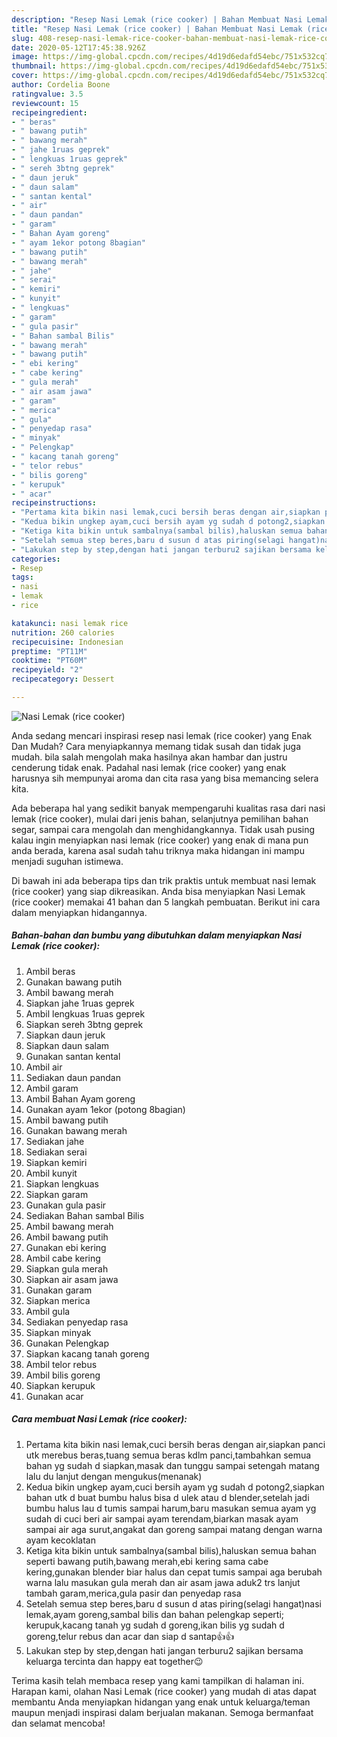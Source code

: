 ```yaml
---
description: "Resep Nasi Lemak (rice cooker) | Bahan Membuat Nasi Lemak (rice cooker) Yang Enak Banget"
title: "Resep Nasi Lemak (rice cooker) | Bahan Membuat Nasi Lemak (rice cooker) Yang Enak Banget"
slug: 408-resep-nasi-lemak-rice-cooker-bahan-membuat-nasi-lemak-rice-cooker-yang-enak-banget
date: 2020-05-12T17:45:38.926Z
image: https://img-global.cpcdn.com/recipes/4d19d6edafd54ebc/751x532cq70/nasi-lemak-rice-cooker-foto-resep-utama.jpg
thumbnail: https://img-global.cpcdn.com/recipes/4d19d6edafd54ebc/751x532cq70/nasi-lemak-rice-cooker-foto-resep-utama.jpg
cover: https://img-global.cpcdn.com/recipes/4d19d6edafd54ebc/751x532cq70/nasi-lemak-rice-cooker-foto-resep-utama.jpg
author: Cordelia Boone
ratingvalue: 3.5
reviewcount: 15
recipeingredient:
- " beras"
- " bawang putih"
- " bawang merah"
- " jahe 1ruas geprek"
- " lengkuas 1ruas geprek"
- " sereh 3btng geprek"
- " daun jeruk"
- " daun salam"
- " santan kental"
- " air"
- " daun pandan"
- " garam"
- " Bahan Ayam goreng"
- " ayam 1ekor potong 8bagian"
- " bawang putih"
- " bawang merah"
- " jahe"
- " serai"
- " kemiri"
- " kunyit"
- " lengkuas"
- " garam"
- " gula pasir"
- " Bahan sambal Bilis"
- " bawang merah"
- " bawang putih"
- " ebi kering"
- " cabe kering"
- " gula merah"
- " air asam jawa"
- " garam"
- " merica"
- " gula"
- " penyedap rasa"
- " minyak"
- " Pelengkap"
- " kacang tanah goreng"
- " telor rebus"
- " bilis goreng"
- " kerupuk"
- " acar"
recipeinstructions:
- "Pertama kita bikin nasi lemak,cuci bersih beras dengan air,siapkan panci utk merebus beras,tuang semua beras kdlm panci,tambahkan semua bahan yg sudah d siapkan,masak dan tunggu sampai setengah matang lalu du lanjut dengan mengukus(menanak)"
- "Kedua bikin ungkep ayam,cuci bersih ayam yg sudah d potong2,siapkan bahan utk d buat bumbu halus bisa d ulek atau d blender,setelah jadi bumbu halus lau d tumis sampai harum,baru masukan semua ayam yg sudah di cuci beri air sampai ayam terendam,biarkan masak ayam sampai air aga surut,angakat dan goreng sampai matang dengan warna ayam kecoklatan"
- "Ketiga kita bikin untuk sambalnya(sambal bilis),haluskan semua bahan seperti bawang putih,bawang merah,ebi kering sama cabe kering,gunakan blender biar halus dan cepat tumis sampai aga berubah warna lalu masukan gula merah dan air asam jawa aduk2 trs lanjut tambah garam,merica,gula pasir dan penyedap rasa"
- "Setelah semua step beres,baru d susun d atas piring(selagi hangat)nasi lemak,ayam goreng,sambal bilis dan bahan pelengkap seperti; kerupuk,kacang tanah yg sudah d goreng,ikan bilis yg sudah d goreng,telur rebus dan acar dan siap d santap👍👍"
- "Lakukan step by step,dengan hati jangan terburu2 sajikan bersama keluarga tercinta dan happy eat together😉"
categories:
- Resep
tags:
- nasi
- lemak
- rice

katakunci: nasi lemak rice 
nutrition: 260 calories
recipecuisine: Indonesian
preptime: "PT11M"
cooktime: "PT60M"
recipeyield: "2"
recipecategory: Dessert

---
```



![Nasi Lemak (rice cooker)](https://img-global.cpcdn.com/recipes/4d19d6edafd54ebc/751x532cq70/nasi-lemak-rice-cooker-foto-resep-utama.jpg)

Anda sedang mencari inspirasi resep nasi lemak (rice cooker) yang Enak Dan Mudah? Cara menyiapkannya memang tidak susah dan tidak juga mudah. bila salah mengolah maka hasilnya akan hambar dan justru cenderung tidak enak. Padahal nasi lemak (rice cooker) yang enak harusnya sih mempunyai aroma dan cita rasa yang bisa memancing selera kita.

Ada beberapa hal yang sedikit banyak mempengaruhi kualitas rasa dari nasi lemak (rice cooker), mulai dari jenis bahan, selanjutnya pemilihan bahan segar, sampai cara mengolah dan menghidangkannya. Tidak usah pusing kalau ingin menyiapkan nasi lemak (rice cooker) yang enak di mana pun anda berada, karena asal sudah tahu triknya maka hidangan ini mampu menjadi suguhan istimewa.




Di bawah ini ada beberapa tips dan trik praktis untuk membuat nasi lemak (rice cooker) yang siap dikreasikan. Anda bisa menyiapkan Nasi Lemak (rice cooker) memakai 41 bahan dan 5 langkah pembuatan. Berikut ini cara dalam menyiapkan hidangannya.

<!--inarticleads1-->

##### Bahan-bahan dan bumbu yang dibutuhkan dalam menyiapkan Nasi Lemak (rice cooker):

1. Ambil  beras
1. Gunakan  bawang putih
1. Ambil  bawang merah
1. Siapkan  jahe 1ruas geprek
1. Ambil  lengkuas 1ruas geprek
1. Siapkan  sereh 3btng geprek
1. Siapkan  daun jeruk
1. Siapkan  daun salam
1. Gunakan  santan kental
1. Ambil  air
1. Sediakan  daun pandan
1. Ambil  garam
1. Ambil  Bahan Ayam goreng
1. Gunakan  ayam 1ekor (potong 8bagian)
1. Ambil  bawang putih
1. Gunakan  bawang merah
1. Sediakan  jahe
1. Sediakan  serai
1. Siapkan  kemiri
1. Ambil  kunyit
1. Siapkan  lengkuas
1. Siapkan  garam
1. Gunakan  gula pasir
1. Sediakan  Bahan sambal Bilis
1. Ambil  bawang merah
1. Ambil  bawang putih
1. Gunakan  ebi kering
1. Ambil  cabe kering
1. Siapkan  gula merah
1. Siapkan  air asam jawa
1. Gunakan  garam
1. Siapkan  merica
1. Ambil  gula
1. Sediakan  penyedap rasa
1. Siapkan  minyak
1. Gunakan  Pelengkap
1. Siapkan  kacang tanah goreng
1. Ambil  telor rebus
1. Ambil  bilis goreng
1. Siapkan  kerupuk
1. Gunakan  acar




<!--inarticleads2-->

##### Cara membuat Nasi Lemak (rice cooker):

1. Pertama kita bikin nasi lemak,cuci bersih beras dengan air,siapkan panci utk merebus beras,tuang semua beras kdlm panci,tambahkan semua bahan yg sudah d siapkan,masak dan tunggu sampai setengah matang lalu du lanjut dengan mengukus(menanak)
1. Kedua bikin ungkep ayam,cuci bersih ayam yg sudah d potong2,siapkan bahan utk d buat bumbu halus bisa d ulek atau d blender,setelah jadi bumbu halus lau d tumis sampai harum,baru masukan semua ayam yg sudah di cuci beri air sampai ayam terendam,biarkan masak ayam sampai air aga surut,angakat dan goreng sampai matang dengan warna ayam kecoklatan
1. Ketiga kita bikin untuk sambalnya(sambal bilis),haluskan semua bahan seperti bawang putih,bawang merah,ebi kering sama cabe kering,gunakan blender biar halus dan cepat tumis sampai aga berubah warna lalu masukan gula merah dan air asam jawa aduk2 trs lanjut tambah garam,merica,gula pasir dan penyedap rasa
1. Setelah semua step beres,baru d susun d atas piring(selagi hangat)nasi lemak,ayam goreng,sambal bilis dan bahan pelengkap seperti; kerupuk,kacang tanah yg sudah d goreng,ikan bilis yg sudah d goreng,telur rebus dan acar dan siap d santap👍👍
1. Lakukan step by step,dengan hati jangan terburu2 sajikan bersama keluarga tercinta dan happy eat together😉




Terima kasih telah membaca resep yang kami tampilkan di halaman ini. Harapan kami, olahan Nasi Lemak (rice cooker) yang mudah di atas dapat membantu Anda menyiapkan hidangan yang enak untuk keluarga/teman maupun menjadi inspirasi dalam berjualan makanan. Semoga bermanfaat dan selamat mencoba!
